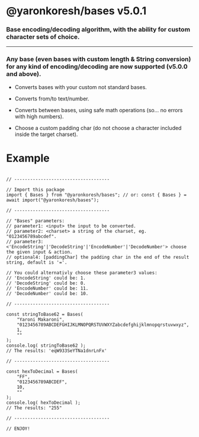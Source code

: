 
# @yaronkoresh/bases v5.0.1

### Base encoding/decoding algorithm, with the ability for custom character sets of choice.

- - -

### Any base (even bases with custom length & String conversion) for any kind of encoding/decoding are now supported (v5.0.0 and above).

* Converts bases with your custom not standard bases.

* Converts from/to text/number.

* Converts between bases, using safe math operations (so... no errors with high numbers).

* Choose a custom padding char (do not choose a character included inside the target charset).

# Example

```

// ------------------------------------

// Import this package
import { Bases } from "@yaronkoresh/bases"; // or: const { Bases } = await import("@yaronkoresh/bases");

// ------------------------------------

// "Bases" parameters:
// parameter1: <input> the input to be converted.
// parameter2: <charset> a string of the charset, eg. "0123456789abcdef".
// parameter3: <'EncodeString'|'DecodeString'|'EncodeNumber'|'DecodeNumber'> choose the given input & action.
// optional4: [paddingChar] the padding char in the end of the result string, default is '='.

// You could alternativly choose these parameter3 values:
// 'EncodeString' could be: 1.
// 'DecodeString' could be: 0.
// 'EncodeNumber' could be: 11.
// 'DecodeNumber' could be: 10.

// ------------------------------------

const stringToBase62 = Bases(
	"Yaroni Makaroni",
	"0123456789ABCDEFGHIJKLMNOPQRSTUVWXYZabcdefghijklmnopqrstuvwxyz",
	1,
	""
);
console.log( stringToBase62 );
// The results: 'eqW933SeYTNa1dnrLnFx'

// ------------------------------------

const hexToDecimal = Bases(
	"FF",
	"0123456789ABCDEF",
	10,
	""
);
console.log( hexToDecimal );
// The results: "255"

// ------------------------------------

// ENJOY!

```